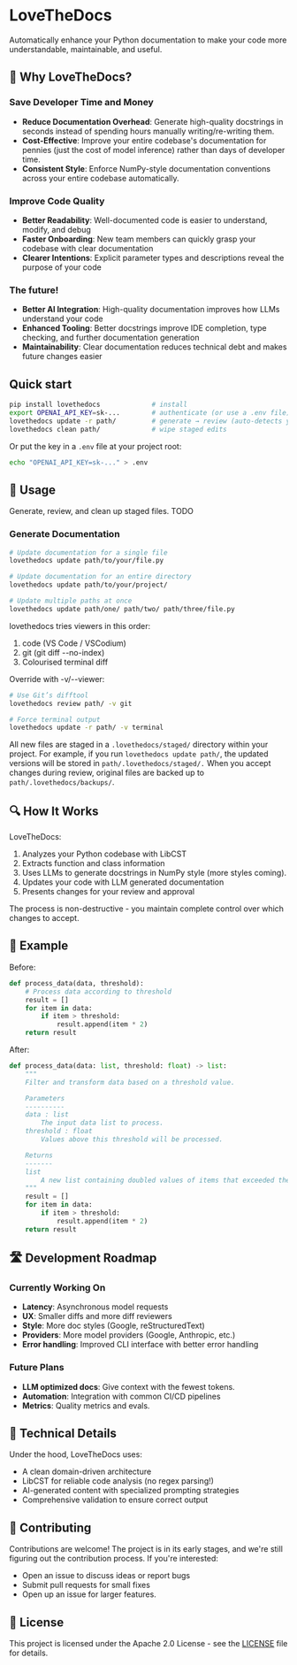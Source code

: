 # LoveTheDocs

Automatically enhance your Python documentation to make your code more understandable,
maintainable, and useful.

## 🚀 Why LoveTheDocs?

### Save Developer Time and Money

- **Reduce Documentation Overhead**: Generate high-quality docstrings in seconds
  instead of spending hours manually writing/re-writing them.
- **Cost-Effective**: Improve your entire codebase's documentation for pennies (just
  the cost of model inference) rather than days of developer time.
- **Consistent Style**: Enforce NumPy-style documentation conventions across your
  entire codebase automatically.

### Improve Code Quality

- **Better Readability**: Well-documented code is easier to understand, modify, and
  debug
- **Faster Onboarding**: New team members can quickly grasp your codebase with clear
  documentation
- **Clearer Intentions**: Explicit parameter types and descriptions reveal the purpose
  of your code

### The future!

- **Better AI Integration**: High-quality documentation improves how LLMs understand
  your code
- **Enhanced Tooling**: Better docstrings improve IDE completion, type checking, and
  further documentation generation
- **Maintainability**: Clear documentation reduces technical debt and makes future
  changes easier

## Quick start

```bash
pip install lovethedocs             # install
export OPENAI_API_KEY=sk-...        # authenticate (or use a .env file)
lovethedocs update -r path/         # generate → review (auto-detects your diff viewer)
lovethedocs clean path/             # wipe staged edits
```

Or put the key in a `.env` file at your project root:

```bash
echo "OPENAI_API_KEY=sk-..." > .env
```

## 🔧 Usage

Generate, review, and clean up staged files. TODO

### Generate Documentation
```bash
# Update documentation for a single file
lovethedocs update path/to/your/file.py

# Update documentation for an entire directory
lovethedocs update path/to/your/project/

# Update multiple paths at once
lovethedocs update path/one/ path/two/ path/three/file.py
```

lovethedocs tries viewers in this order:
1.	code (VS Code / VSCodium)
2.	git (git diff --no-index)
3.	Colourised terminal diff


Override with -v/--viewer:

```bash
# Use Git’s difftool
lovethedocs review path/ -v git

# Force terminal output
lovethedocs update -r path/ -v terminal
```

All new files are staged in a `.lovethedocs/staged/` directory within your
project. For example, if you run `lovethedocs update path/`, the updated
versions will be stored in `path/.lovethedocs/staged/.` When you accept
changes during review, original files are backed up to
`path/.lovethedocs/backups/`.

## 🔍 How It Works

LoveTheDocs:

1. Analyzes your Python codebase with LibCST
2. Extracts function and class information
3. Uses LLMs to generate docstrings in NumPy style (more styles coming).
4. Updates your code with LLM generated documentation
5. Presents changes for your review and approval

The process is non-destructive - you maintain complete control over which changes to
accept.

## 🎯 Example

Before:

```python
def process_data(data, threshold):
    # Process data according to threshold
    result = []
    for item in data:
        if item > threshold:
            result.append(item * 2)
    return result
```

After:

```python
def process_data(data: list, threshold: float) -> list:
    """
    Filter and transform data based on a threshold value.

    Parameters
    ----------
    data : list
        The input data list to process.
    threshold : float
        Values above this threshold will be processed.

    Returns
    -------
    list
        A new list containing doubled values of items that exceeded the threshold.
    """
    result = []
    for item in data:
        if item > threshold:
            result.append(item * 2)
    return result
```

## 🛣️ Development Roadmap

### Currently Working On

- **Latency**: Asynchronous model requests
- **UX**: Smaller diffs and more diff reviewers
- **Style**: More doc styles (Google, reStructuredText)
- **Providers**: More model providers (Google, Anthropic, etc.)
- **Error handling**: Improved CLI interface with better error handling

### Future Plans

- **LLM optimized docs**: Give context with the fewest tokens.
- **Automation**: Integration with common CI/CD pipelines
- **Metrics**: Quality metrics and evals.

## 🧰 Technical Details

Under the hood, LoveTheDocs uses:

- A clean domain-driven architecture
- LibCST for reliable code analysis (no regex parsing!)
- AI-generated content with specialized prompting strategies
- Comprehensive validation to ensure correct output

## 👥 Contributing

Contributions are welcome! The project is in its early stages, and we're still figuring
out the contribution process. If you're interested:

- Open an issue to discuss ideas or report bugs
- Submit pull requests for small fixes
- Open up an issue for larger features.

## 📄 License

This project is licensed under the Apache 2.0 License - see the [LICENSE](LICENSE) file
for details.
